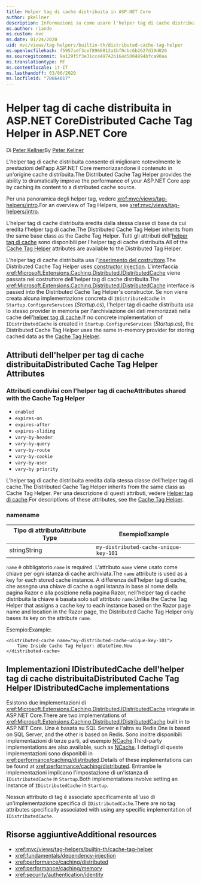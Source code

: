 ```yaml
---
title: Helper tag di cache distribuita in ASP.NET Core
author: pkellner
description: Informazioni su come usare l'helper tag di cache distribuita.
ms.author: riande
ms.custom: mvc
ms.date: 01/24/2020
uid: mvc/views/tag-helpers/builtin-th/distributed-cache-tag-helper
ms.openlocfilehash: f5957adf3cef8966812a1bf0cbc6b2627d19d026
ms.sourcegitcommit: 9a129f5f3e31cc449742b164d5004894bfca90aa
ms.translationtype: MT
ms.contentlocale: it-IT
ms.lasthandoff: 03/06/2020
ms.locfileid: "78664017"
---
```

# <a name="distributed-cache-tag-helper-in-aspnet-core"></a><span data-ttu-id="76c9d-103">Helper tag di cache distribuita in ASP.NET Core</span><span class="sxs-lookup"><span data-stu-id="76c9d-103">Distributed Cache Tag Helper in ASP.NET Core</span></span>

<span data-ttu-id="76c9d-104">Di [Peter Kellner](https://peterkellner.net)</span><span class="sxs-lookup"><span data-stu-id="76c9d-104">By [Peter Kellner](https://peterkellner.net)</span></span>

<span data-ttu-id="76c9d-105">L'helper tag di cache distribuita consente di migliorare notevolmente le prestazioni dell'app ASP.NET Core memorizzandone il contenuto in un'origine cache distribuita.</span><span class="sxs-lookup"><span data-stu-id="76c9d-105">The Distributed Cache Tag Helper provides the ability to dramatically improve the performance of your ASP.NET Core app by caching its content to a distributed cache source.</span></span>

<span data-ttu-id="76c9d-106">Per una panoramica degli helper tag, vedere <xref:mvc/views/tag-helpers/intro>.</span><span class="sxs-lookup"><span data-stu-id="76c9d-106">For an overview of Tag Helpers, see <xref:mvc/views/tag-helpers/intro>.</span></span>

<span data-ttu-id="76c9d-107">L'helper tag di cache distribuita eredita dalla stessa classe di base da cui eredita l'helper tag di cache.</span><span class="sxs-lookup"><span data-stu-id="76c9d-107">The Distributed Cache Tag Helper inherits from the same base class as the Cache Tag Helper.</span></span> <span data-ttu-id="76c9d-108">Tutti gli attributi dell'[helper tag di cache](xref:mvc/views/tag-helpers/builtin-th/cache-tag-helper) sono disponibili per l'helper tag di cache distribuita.</span><span class="sxs-lookup"><span data-stu-id="76c9d-108">All of the [Cache Tag Helper](xref:mvc/views/tag-helpers/builtin-th/cache-tag-helper) attributes are available to the Distributed Tag Helper.</span></span>

<span data-ttu-id="76c9d-109">L'helper tag di cache distribuita usa l'[inserimento del costruttore](xref:fundamentals/dependency-injection#constructor-injection-behavior).</span><span class="sxs-lookup"><span data-stu-id="76c9d-109">The Distributed Cache Tag Helper uses [constructor injection](xref:fundamentals/dependency-injection#constructor-injection-behavior).</span></span> <span data-ttu-id="76c9d-110">L'interfaccia <xref:Microsoft.Extensions.Caching.Distributed.IDistributedCache> viene passata nel costruttore dell'helper tag di cache distribuita.</span><span class="sxs-lookup"><span data-stu-id="76c9d-110">The <xref:Microsoft.Extensions.Caching.Distributed.IDistributedCache> interface is passed into the Distributed Cache Tag Helper's constructor.</span></span> <span data-ttu-id="76c9d-111">Se non viene creata alcuna implementazione concreta di `IDistributedCache` in `Startup.ConfigureServices` (*Startup.cs*), l'helper tag di cache distribuita usa lo stesso provider in memoria per l'archiviazione dei dati memorizzati nella cache dell'[helper tag di cache](xref:mvc/views/tag-helpers/builtin-th/cache-tag-helper).</span><span class="sxs-lookup"><span data-stu-id="76c9d-111">If no concrete implementation of `IDistributedCache` is created in `Startup.ConfigureServices` (*Startup.cs*), the Distributed Cache Tag Helper uses the same in-memory provider for storing cached data as the [Cache Tag Helper](xref:mvc/views/tag-helpers/builtin-th/cache-tag-helper).</span></span>

## <a name="distributed-cache-tag-helper-attributes"></a><span data-ttu-id="76c9d-112">Attributi dell'helper per tag di cache distribuita</span><span class="sxs-lookup"><span data-stu-id="76c9d-112">Distributed Cache Tag Helper Attributes</span></span>

### <a name="attributes-shared-with-the-cache-tag-helper"></a><span data-ttu-id="76c9d-113">Attributi condivisi con l'helper tag di cache</span><span class="sxs-lookup"><span data-stu-id="76c9d-113">Attributes shared with the Cache Tag Helper</span></span>

* `enabled`
* `expires-on`
* `expires-after`
* `expires-sliding`
* `vary-by-header`
* `vary-by-query`
* `vary-by-route`
* `vary-by-cookie`
* `vary-by-user`
* `vary-by priority`

<span data-ttu-id="76c9d-114">L'helper tag di cache distribuita eredita dalla stessa classe dell'helper tag di cache.</span><span class="sxs-lookup"><span data-stu-id="76c9d-114">The Distributed Cache Tag Helper inherits from the same class as Cache Tag Helper.</span></span> <span data-ttu-id="76c9d-115">Per una descrizione di questi attributi, vedere [Helper tag di cache](xref:mvc/views/tag-helpers/builtin-th/cache-tag-helper).</span><span class="sxs-lookup"><span data-stu-id="76c9d-115">For descriptions of these attributes, see the [Cache Tag Helper](xref:mvc/views/tag-helpers/builtin-th/cache-tag-helper).</span></span>

### <a name="name"></a><span data-ttu-id="76c9d-116">name</span><span class="sxs-lookup"><span data-stu-id="76c9d-116">name</span></span>

| <span data-ttu-id="76c9d-117">Tipo di attributo</span><span class="sxs-lookup"><span data-stu-id="76c9d-117">Attribute Type</span></span> | <span data-ttu-id="76c9d-118">Esempio</span><span class="sxs-lookup"><span data-stu-id="76c9d-118">Example</span></span>                               |
| -------------- | ------------------------------------- |
| <span data-ttu-id="76c9d-119">string</span><span class="sxs-lookup"><span data-stu-id="76c9d-119">String</span></span>         | `my-distributed-cache-unique-key-101` |

<span data-ttu-id="76c9d-120">`name` è obbligatorio.</span><span class="sxs-lookup"><span data-stu-id="76c9d-120">`name` is required.</span></span> <span data-ttu-id="76c9d-121">L'attributo `name` viene usato come chiave per ogni istanza di cache archiviata.</span><span class="sxs-lookup"><span data-stu-id="76c9d-121">The `name` attribute is used as a key for each stored cache instance.</span></span> <span data-ttu-id="76c9d-122">A differenza dell'helper tag di cache, che assegna una chiave di cache a ogni istanza in base al nome della pagina Razor e alla posizione nella pagina Razor, nell'helper tag di cache distribuita la chiave è basata solo sull'attributo `name`.</span><span class="sxs-lookup"><span data-stu-id="76c9d-122">Unlike the Cache Tag Helper that assigns a cache key to each instance based on the Razor page name and location in the Razor page, the Distributed Cache Tag Helper only bases its key on the attribute `name`.</span></span>

<span data-ttu-id="76c9d-123">Esempio:</span><span class="sxs-lookup"><span data-stu-id="76c9d-123">Example:</span></span>

```cshtml
<distributed-cache name="my-distributed-cache-unique-key-101">
    Time Inside Cache Tag Helper: @DateTime.Now
</distributed-cache>
```

## <a name="distributed-cache-tag-helper-idistributedcache-implementations"></a><span data-ttu-id="76c9d-124">Implementazioni IDistributedCache dell'helper tag di cache distribuita</span><span class="sxs-lookup"><span data-stu-id="76c9d-124">Distributed Cache Tag Helper IDistributedCache implementations</span></span>

<span data-ttu-id="76c9d-125">Esistono due implementazioni di <xref:Microsoft.Extensions.Caching.Distributed.IDistributedCache> integrate in ASP.NET Core.</span><span class="sxs-lookup"><span data-stu-id="76c9d-125">There are two implementations of <xref:Microsoft.Extensions.Caching.Distributed.IDistributedCache> built in to ASP.NET Core.</span></span> <span data-ttu-id="76c9d-126">Una è basata su SQL Server e l'altra su Redis.</span><span class="sxs-lookup"><span data-stu-id="76c9d-126">One is based on SQL Server, and the other is based on Redis.</span></span> <span data-ttu-id="76c9d-127">Sono inoltre disponibili implementazioni di terze parti, ad esempio [NCache](http://www.alachisoft.com/ncache/aspnet-core-idistributedcache-ncache.html).</span><span class="sxs-lookup"><span data-stu-id="76c9d-127">Third-party implementations are also available, such as [NCache](http://www.alachisoft.com/ncache/aspnet-core-idistributedcache-ncache.html).</span></span> <span data-ttu-id="76c9d-128">I dettagli di queste implementazioni sono disponibili in <xref:performance/caching/distributed>.</span><span class="sxs-lookup"><span data-stu-id="76c9d-128">Details of these implementations can be found at <xref:performance/caching/distributed>.</span></span> <span data-ttu-id="76c9d-129">Entrambe le implementazioni implicano l'impostazione di un'istanza di `IDistributedCache` in `Startup`.</span><span class="sxs-lookup"><span data-stu-id="76c9d-129">Both implementations involve setting an instance of `IDistributedCache` in `Startup`.</span></span>

<span data-ttu-id="76c9d-130">Nessun attributo di tag è associato specificamente all'uso di un'implementazione specifica di `IDistributedCache`.</span><span class="sxs-lookup"><span data-stu-id="76c9d-130">There are no tag attributes specifically associated with using any specific implementation of `IDistributedCache`.</span></span>

## <a name="additional-resources"></a><span data-ttu-id="76c9d-131">Risorse aggiuntive</span><span class="sxs-lookup"><span data-stu-id="76c9d-131">Additional resources</span></span>

* <xref:mvc/views/tag-helpers/builtin-th/cache-tag-helper>
* <xref:fundamentals/dependency-injection>
* <xref:performance/caching/distributed>
* <xref:performance/caching/memory>
* <xref:security/authentication/identity>
